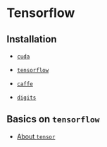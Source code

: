 # Tensorflow

## Installation

* [`cuda`](https://github.com/pydemia/Tensorflow/blob/master/scripts/Installation/cuda.md)
* [`tensorflow`](https://github.com/pydemia/Tensorflow/blob/master/scripts/Installation/tensorflow.md)

* [`caffe`](https://github.com/pydemia/Tensorflow/blob/master/scripts/Installation/caffe.md)
* [`digits`]()



## Basics on `tensorflow`

* [About `tensor`](https://github.com/pydemia/Tensorflow/blob/master/scripts/basic/basics.md#basics-on-tensorflow)
